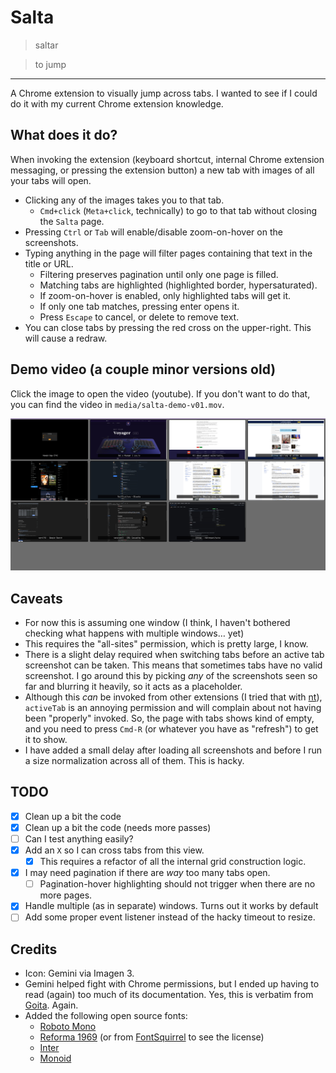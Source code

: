 # Salta

> saltar

> to jump

---

A Chrome extension to visually jump across tabs. I wanted to see if I could do it with my current Chrome extension knowledge.

## What does it do?

When invoking the extension (keyboard shortcut, internal Chrome extension messaging, or pressing the extension button) a new tab with images of all your tabs will open.

- Clicking any of the images takes you to that tab.
  - `Cmd+click` (`Meta+click`, technically) to go to that tab without closing the `Salta` page.
- Pressing `Ctrl` or `Tab` will enable/disable zoom-on-hover on the screenshots.
- Typing anything in the page will filter pages containing that text in the title or URL.
  - Filtering preserves pagination until only one page is filled.
  - Matching tabs are highlighted (highlighted border, hypersaturated).
  - If zoom-on-hover is enabled, only highlighted tabs will get it.
  - If only one tab matches, pressing enter opens it.
  - Press `Escape` to cancel, or delete to remove text.
- You can close tabs by pressing the red cross on the upper-right. This will cause a redraw.

## Demo video (a couple minor versions old)

Click the image to open the video (youtube). If you don't want to do that, you can find the video in `media/salta-demo-v01.mov`.

[![](https://raw.githubusercontent.com/rberenguel/salta/refs/heads/gh-pages/media/salta-v0.1.jpg)](https://youtu.be/Y5DxPO1nzjE&mode=theatre)

## Caveats

- For now this is assuming one window (I think, I haven't bothered checking what happens with multiple windows… yet)
- This requires the "all-sites" permission, which is pretty large, I know.
- There is a slight delay required when switching tabs before an active tab screenshot can be taken. This means that sometimes
  tabs have no valid screenshot. I go around this by picking _any_ of the screenshots seen so far and blurring it heavily, so
  it acts as a placeholder.
- Although this _can_ be invoked from other extensions (I tried that with [nt](https://www.github.com/rberenguel/nt)), `activeTab` is
  an annoying permission and will complain about not having been "properly" invoked. So, the page with tabs shows kind of empty, and you
  need to press `Cmd-R` (or whatever you have as "refresh") to get it to show.
- I have added a small delay after loading all screenshots and before I run a size normalization across all of them. This is hacky.

## TODO

- [x] Clean up a bit the code
- [x] Clean up a bit the code (needs more passes)
- [ ] Can I test anything easily?
- [x] Add an `X` so I can cross tabs from this view.
  - [x] This requires a refactor of all the internal grid construction logic.
- [x] I may need pagination if there are _way_ too many tabs open.
  - [ ] Pagination-hover highlighting should not trigger when there are no more pages.
- [x] Handle multiple (as in separate) windows. Turns out it works by default
- [ ] Add some proper event listener instead of the hacky timeout to resize.

## Credits

- Icon: Gemini via Imagen 3.
- Gemini helped fight with Chrome permissions, but I ended up having to read (again) too much of its documentation. Yes, this is verbatim from [Goita](https://www.github.com/rberenguel/goita). Again.
- Added the following open source fonts:
  - [Roboto Mono](https://fonts.google.com/specimen/Roboto+Mono)
  - [Reforma 1969](https://pampatype.com/reforma) (or from [FontSquirrel](https://www.fontsquirrel.com/fonts/reforma) to see the license)
  - [Inter](https://rsms.me/inter/)
  - [Monoid](https://larsenwork.com/monoid/)
